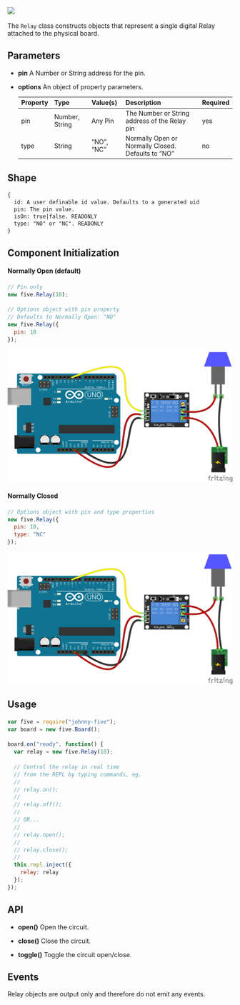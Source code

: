 ![](http://i.gyazo.com/ca0827715b2ff121a7dc4bfee0a66b6f.png)

The `Relay` class constructs objects that represent a single digital Relay  attached to the physical board.

## Parameters

- **pin** A Number or String address for the pin.

- **options** An object of property parameters.

  | Property | Type           | Value(s)   | Description                                        | Required |
  |---------------|----------------|------------|----------------------------------------------------|----------|
  | pin           | Number, String | Any Pin    | The Number or String address of the Relay pin      | yes      |
  | type          | String         | “NO”, “NC” | Normally Open or Normally Closed. Defaults to “NO” | no       |


## Shape

```
{ 
  id: A user definable id value. Defaults to a generated uid
  pin: The pin value.
  isOn: true|false. READONLY
  type: "NO" or "NC". READONLY
}
```


## Component Initialization

#### Normally Open (default)

```js
// Pin only
new five.Relay(10);

// Options object with pin property
// Defaults to Normally Open: "NO"
new five.Relay({
  pin: 10
});
```

![Relay Open](https://raw.githubusercontent.com/rwaldron/johnny-five/master/docs/breadboard/relay-open.png)


#### Normally Closed 

```js
// Options object with pin and type properties
new five.Relay({
  pin: 10, 
  type: "NC"
});
```

![Relay](https://raw.githubusercontent.com/rwaldron/johnny-five/master/docs/breadboard/relay-closed.png)

## Usage
```js
var five = require("johnny-five");
var board = new five.Board();

board.on("ready", function() {
  var relay = new five.Relay(10);

  // Control the relay in real time
  // from the REPL by typing commands, eg.
  //
  // relay.on();
  //
  // relay.off();
  //
  // OR...
  //
  // relay.open();
  //
  // relay.close();
  //
  this.repl.inject({
    relay: relay
  });
});
```

## API

- **open()** Open the circuit.

- **close()** Close the circuit.

- **toggle()** Toggle the circuit open/close.

## Events

Relay objects are output only and therefore do not emit any events.
